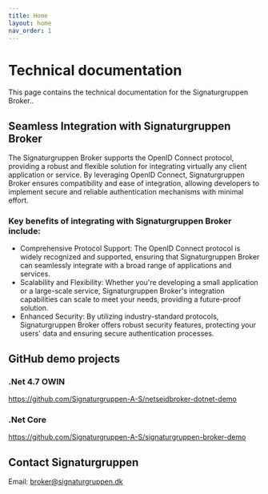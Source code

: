 ```yaml
---
title: Home
layout: home
nav_order: 1
---
```


# Technical documentation
This page contains the technical documentation for the Signaturgruppen Broker..

## Seamless Integration with Signaturgruppen Broker
The Signaturgruppen Broker supports the OpenID Connect protocol, providing a robust and flexible solution for integrating virtually any client application or service. By leveraging OpenID Connect, Signaturgruppen Broker ensures compatibility and ease of integration, allowing developers to implement secure and reliable authentication mechanisms with minimal effort.

### Key benefits of integrating with Signaturgruppen Broker include:

* Comprehensive Protocol Support: The OpenID Connect protocol is widely recognized and supported, ensuring that Signaturgruppen Broker can seamlessly integrate with a broad range of applications and services.
* Scalability and Flexibility: Whether you're developing a small application or a large-scale service, Signaturgruppen Broker's integration capabilities can scale to meet your needs, providing a future-proof solution.
* Enhanced Security: By utilizing industry-standard protocols, Signaturgruppen Broker offers robust security features, protecting your users' data and ensuring secure authentication processes.

## GitHub demo projects

### .Net 4.7 OWIN
<https://github.com/Signaturgruppen-A-S/netseidbroker-dotnet-demo>

### .Net Core
<https://github.com/Signaturgruppen-A-S/signaturgruppen-broker-demo>

## Contact Signaturgruppen
Email: <broker@signaturgruppen.dk>
